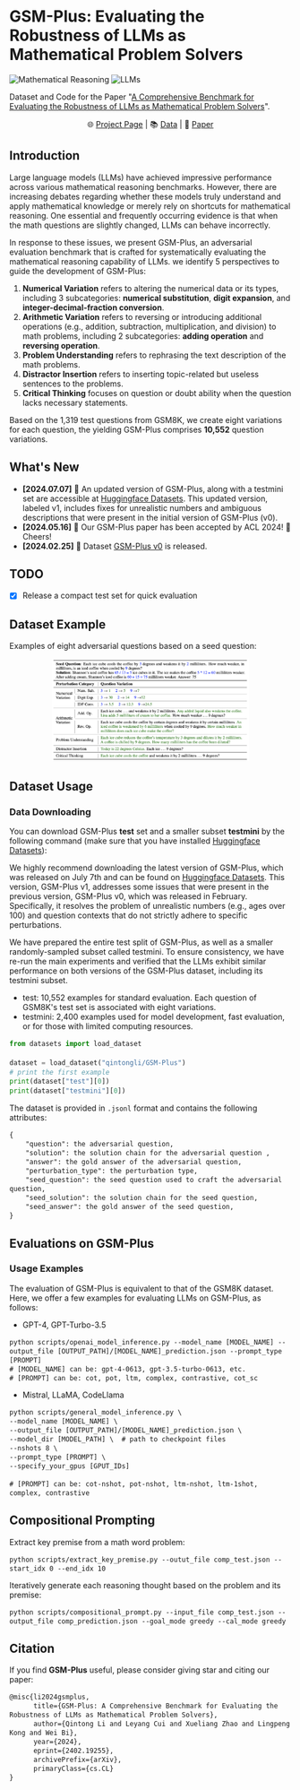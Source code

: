 # GSM-Plus: Evaluating the Robustness of LLMs as Mathematical Problem Solvers

![Mathematical Reasoning](https://img.shields.io/badge/Task-Mathematical_Reasoning-red) 
![LLMs](https://img.shields.io/badge/Model-LLMs-green)

Dataset and Code for the Paper "[A Comprehensive Benchmark for Evaluating the Robustness of LLMs as Mathematical Problem Solvers](https://arxiv.org/abs/2402.19255)".

<div align="center">
  🌐 <a href="https://qtli.github.io/GSM-Plus/">Project Page</a> |
  📚 <a href="https://huggingface.co/datasets/qintongli/GSM-Plus">Data</a> |
  📃 <a href="https://arxiv.org/abs/2402.19255">Paper</a>
</div>


## Introduction

Large language models (LLMs) have achieved impressive performance across various mathematical reasoning benchmarks. 
However, there are increasing debates regarding whether these models truly understand and apply mathematical knowledge or merely rely on shortcuts for mathematical reasoning. 
One essential and frequently occurring evidence is that when the math questions are slightly changed, LLMs can behave incorrectly.

In response to these issues, we present GSM-Plus, an adversarial evaluation benchmark that is crafted for systematically evaluating the mathematical reasoning capability of LLMs. 
we identify 5 perspectives to guide the development of GSM-Plus: 
1. **Numerical Variation** refers to altering the numerical data or its types, including 3 subcategories: **numerical substitution**, **digit expansion**, and **integer-decimal-fraction conversion**.
2. **Arithmetic Variation** refers to reversing or introducing additional operations (e.g., addition, subtraction, multiplication, and division) to math problems, including 2 subcategories: **adding operation** and **reversing operation**.
3. **Problem Understanding** refers to rephrasing the text description of the math problems.
4. **Distractor Insertion** refers to inserting topic-related but useless sentences to the problems.
5. **Critical Thinking** focuses on question or doubt ability when the question lacks necessary statements. 

Based on the 1,319 test questions from GSM8K, we create eight variations for each question, the yielding GSM-Plus comprises **10,552** question variations.

## What's New
- **[2024.07.07]** 🌟 An updated version of GSM-Plus, along with a testmini set are accessible at [Huggingface Datasets](https://huggingface.co/datasets/qintongli/GSM-Plus). This updated version, labeled v1, includes fixes for unrealistic numbers and ambiguous descriptions that were present in the initial version of GSM-Plus (v0).
- **[2024.05.16]** 🎉 Our GSM-Plus paper has been accepted by ACL 2024! 🍻 Cheers!
- **[2024.02.25]** 📣 Dataset [GSM-Plus v0](https://huggingface.co/datasets/qintongli/GSM-Plus-v0) is released.

## TODO

  - [x] Release a compact test set for quick evaluation

## Dataset Example

Examples of eight adversarial questions based on a seed question:

<p align="center">
    <img src="./assets/example1.jpg" width="70%"> <br>
</p>

## Dataset Usage

### Data Downloading

You can download GSM-Plus **test** set and a smaller subset **testmini** by the following command (make sure that you have installed [Huggingface Datasets](https://huggingface.co/docs/datasets/quickstart)):

We highly recommend downloading the latest version of GSM-Plus, which was released on July 7th and can be found on [Huggingface Datasets](https://huggingface.co/datasets/qintongli/GSM-Plus). 
This version, GSM-Plus v1, addresses some issues that were present in the previous version, GSM-Plus v0, which was released in February. 
Specifically, it resolves the problem of unrealistic numbers (e.g., ages over 100) and question contexts that do not strictly adhere to specific perturbations.

We have prepared the entire test split of GSM-Plus, as well as a smaller randomly-sampled subset called testmini. 
To ensure consistency, we have re-run the main experiments and verified that the LLMs exhibit similar performance on both versions of the GSM-Plus dataset, including its testmini subset.

- test: 10,552 examples for standard evaluation. Each question of GSM8K's test set is associated with eight variations.
- testmini: 2,400 examples used for model development, fast evaluation, or for those with limited computing resources.


```python
from datasets import load_dataset

dataset = load_dataset("qintongli/GSM-Plus")
# print the first example
print(dataset["test"][0])
print(dataset["testmini"][0])
```

The dataset is provided in `.jsonl` format and contains the following attributes:

```
{
    "question": the adversarial question,
    "solution": the solution chain for the adversarial question ,
    "answer": the gold answer of the adversarial question,
    "perturbation_type": the perturbation type,
    "seed_question": the seed question used to craft the adversarial question,
    "seed_solution": the solution chain for the seed question,
    "seed_answer": the gold answer of the seed question,
}
```

## Evaluations on GSM-Plus

### Usage Examples
The evaluation of GSM-Plus is equivalent to that of the GSM8K dataset. 
Here, we offer a few examples for evaluating LLMs on GSM-Plus, as follows:

- GPT-4, GPT-Turbo-3.5

```
python scripts/openai_model_inference.py --model_name [MODEL_NAME] --output_file [OUTPUT_PATH]/[MODEL_NAME]_prediction.json --prompt_type [PROMPT]
# [MODEL_NAME] can be: gpt-4-0613, gpt-3.5-turbo-0613, etc.
# [PROMPT] can be: cot, pot, ltm, complex, contrastive, cot_sc
```

- Mistral, LLaMA, CodeLlama

```
python scripts/general_model_inference.py \
--model_name [MODEL_NAME] \
--output_file [OUTPUT_PATH]/[MODEL_NAME]_prediction.json \
--model_dir [MODEL_PATH] \  # path to checkpoint files
--nshots 8 \
--prompt_type [PROMPT] \
--specify_your_gpus [GPUT_IDs]

# [PROMPT] can be: cot-nshot, pot-nshot, ltm-nshot, ltm-1shot, complex, contrastive
```

## Compositional Prompting

Extract key premise from a math word problem:

```
python scripts/extract_key_premise.py --outut_file comp_test.json --start_idx 0 --end_idx 10
```

Iteratively generate each reasoning thought based on the problem and its premise:

```
python scripts/compositional_prompt.py --input_file comp_test.json --output_file comp_prediction.json --goal_mode greedy --cal_mode greedy
```

## ️Citation
If you find **GSM-Plus** useful, please consider giving star and citing our paper:
```
@misc{li2024gsmplus,
      title={GSM-Plus: A Comprehensive Benchmark for Evaluating the Robustness of LLMs as Mathematical Problem Solvers}, 
      author={Qintong Li and Leyang Cui and Xueliang Zhao and Lingpeng Kong and Wei Bi},
      year={2024},
      eprint={2402.19255},
      archivePrefix={arXiv},
      primaryClass={cs.CL}
}
```

